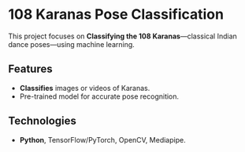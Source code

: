 # 108 Karanas Pose Classification

This project focuses on **Classifying the 108 Karanas**—classical Indian dance poses—using machine learning.

## **Features**
- **Classifies** images or videos of Karanas.
- Pre-trained model for accurate pose recognition.

## **Technologies**
- **Python**, TensorFlow/PyTorch, OpenCV, Mediapipe.
